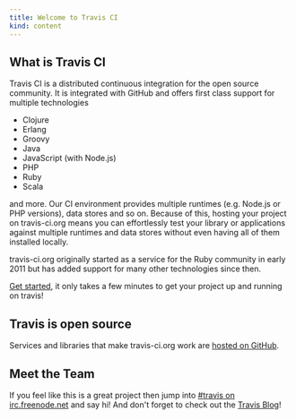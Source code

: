 ```yaml
---
title: Welcome to Travis CI
kind: content
---
```


## What is Travis CI

Travis CI is a distributed continuous integration for the open source community. It is integrated with GitHub and offers first class support for
multiple technologies

 * Clojure
 * Erlang
 * Groovy
 * Java
 * JavaScript (with Node.js)
 * PHP
 * Ruby
 * Scala

and more. Our CI environment provides multiple runtimes (e.g. Node.js or PHP versions), data stores and so on. Because of this,
hosting your project on travis-ci.org means you can effortlessly test your library or applications against multiple runtimes and
data stores without even having all of them installed locally.

travis-ci.org originally started as a service for the Ruby community in early 2011 but has added support for many other technologies since
then.

<a href="/docs/user/getting-started/">Get started</a>, it only takes a few minutes to get your project up and running on travis!


## Travis is open source

Services and libraries that make travis-ci.org work are [hosted on GitHub](https://github.com/travis-ci).


## Meet the Team

If you feel like this is a great project then jump into <a href="irc://travis#irc.freenode.net">#travis on irc.freenode.net</a> and say hi!
And don't forget to check out the [Travis Blog](/blog/)!
